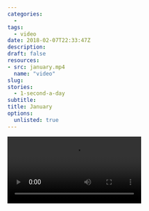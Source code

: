 ```yaml
---
categories: 
  - 
tags:
  - video
date: 2018-02-07T22:33:47Z
description: 
draft: false
resources: 
- src: january.mp4
  name: "video"
slug:
stories: 
  - 1-second-a-day
subtitle: 
title: January
options: 
  unlisted: true
---
```


<video src="january.mp4" controls="true" class="embed-responsive" autobuffer="true"></video>